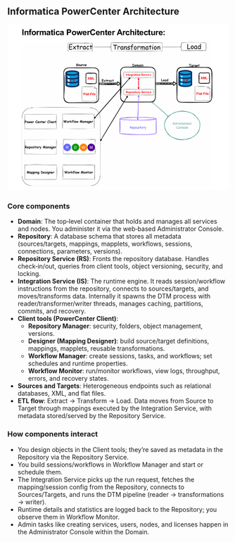 ## Informatica PowerCenter Architecture

![Informatica Architecture](image.png)

### Core components

- **Domain**: The top‑level container that holds and manages all services and nodes. You administer it via the web‑based Administrator Console.
- **Repository**: A database schema that stores all metadata (sources/targets, mappings, mapplets, workflows, sessions, connections, parameters, versions).
- **Repository Service (RS)**: Fronts the repository database. Handles check‑in/out, queries from client tools, object versioning, security, and locking.
- **Integration Service (IS)**: The runtime engine. It reads session/workflow instructions from the repository, connects to sources/targets, and moves/transforms data. Internally it spawns the DTM process with reader/transformer/writer threads, manages caching, partitions, commits, and recovery.
- **Client tools (PowerCenter Client)**:
  - **Repository Manager**: security, folders, object management, versions.
  - **Designer (Mapping Designer)**: build source/target definitions, mappings, mapplets, reusable transformations.
  - **Workflow Manager**: create sessions, tasks, and workflows; set schedules and runtime properties.
  - **Workflow Monitor**: run/monitor workflows, view logs, throughput, errors, and recovery states.
- **Sources and Targets**: Heterogeneous endpoints such as relational databases, XML, and flat files.
- **ETL flow**: Extract → Transform → Load. Data moves from Source to Target through mappings executed by the Integration Service, with metadata stored/served by the Repository Service.

### How components interact

- You design objects in the Client tools; they’re saved as metadata in the Repository via the Repository Service.
- You build sessions/workflows in Workflow Manager and start or schedule them.
- The Integration Service picks up the run request, fetches the mapping/session config from the Repository, connects to Sources/Targets, and runs the DTM pipeline (reader → transformations → writer).
- Runtime details and statistics are logged back to the Repository; you observe them in Workflow Monitor.
- Admin tasks like creating services, users, nodes, and licenses happen in the Administrator Console within the Domain.


